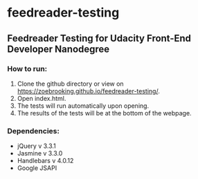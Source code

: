 # feedreader-testing

## Feedreader Testing for Udacity Front-End Developer Nanodegree

### How to run:

1. Clone the github directory or view on https://zoebrooking.github.io/feedreader-testing/.
2. Open index.html.
3. The tests will run automatically upon opening.
4. The results of the tests will be at the bottom of the webpage.

### Dependencies:

* jQuery v 3.3.1
* Jasmine v 3.3.0
* Handlebars v 4.0.12
* Google JSAPI